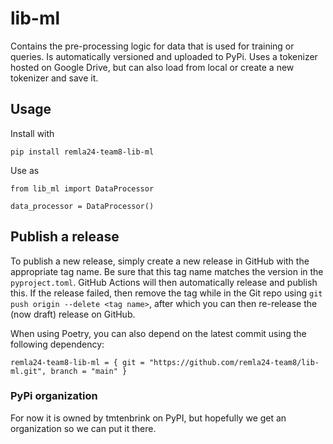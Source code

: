 # lib-ml

Contains the pre-processing logic for data that is used for training or queries.
Is automatically versioned and uploaded to PyPi. Uses a tokenizer hosted on Google Drive, but can also load from local or create a new tokenizer and save it.

## Usage

Install with

```
pip install remla24-team8-lib-ml

```

Use as

```
from lib_ml import DataProcessor 

data_processor = DataProcessor()

```

## Publish a release

To publish a new release, simply create a new release in GitHub with the appropriate tag name. Be sure that this tag name matches the version in the `pyproject.toml`. GitHub Actions will then automatically release and publish this. If the release failed, then remove the tag while in the Git repo using `git push origin --delete <tag name>`, after which you can then re-release the (now draft) release on GitHub.

When using Poetry, you can also depend on the latest commit using the following dependency:

```
remla24-team8-lib-ml = { git = "https://github.com/remla24-team8/lib-ml.git", branch = "main" }
```

### PyPi organization

For now it is owned by tmtenbrink on PyPI, but hopefully we get an organization so we can put it there.